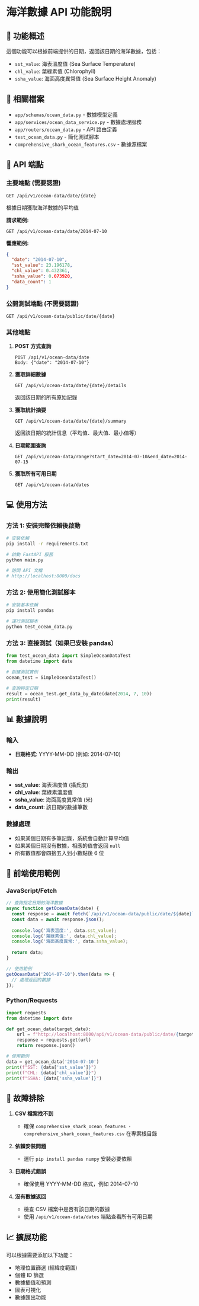 # 海洋數據 API 功能說明

## 🌊 功能概述

這個功能可以根據前端提供的日期，返回該日期的海洋數據，包括：
- `sst_value`: 海表溫度值 (Sea Surface Temperature)
- `chl_value`: 葉綠素值 (Chlorophyll)  
- `ssha_value`: 海面高度異常值 (Sea Surface Height Anomaly)

## 📁 相關檔案

- `app/schemas/ocean_data.py` - 數據模型定義
- `app/services/ocean_data_service.py` - 數據處理服務
- `app/routers/ocean_data.py` - API 路由定義
- `test_ocean_data.py` - 簡化測試腳本
- `comprehensive_shark_ocean_features.csv` - 數據源檔案

## 🚀 API 端點

### 主要端點 (需要認證)

```
GET /api/v1/ocean-data/date/{date}
```
根據日期獲取海洋數據的平均值

**請求範例:**
```
GET /api/v1/ocean-data/date/2014-07-10
```

**響應範例:**
```json
{
  "date": "2014-07-10",
  "sst_value": 23.196178,
  "chl_value": 0.432361,
  "ssha_value": 0.073920,
  "data_count": 1
}
```

### 公開測試端點 (不需要認證)

```
GET /api/v1/ocean-data/public/date/{date}
```

### 其他端點

1. **POST 方式查詢**
   ```
   POST /api/v1/ocean-data/date
   Body: {"date": "2014-07-10"}
   ```

2. **獲取詳細數據**
   ```
   GET /api/v1/ocean-data/date/{date}/details
   ```
   返回該日期的所有原始記錄

3. **獲取統計摘要**
   ```
   GET /api/v1/ocean-data/date/{date}/summary
   ```
   返回該日期的統計信息（平均值、最大值、最小值等）

4. **日期範圍查詢**
   ```
   GET /api/v1/ocean-data/range?start_date=2014-07-10&end_date=2014-07-15
   ```

5. **獲取所有可用日期**
   ```
   GET /api/v1/ocean-data/dates
   ```

## 💻 使用方法

### 方法 1: 安裝完整依賴後啟動

```bash
# 安裝依賴
pip install -r requirements.txt

# 啟動 FastAPI 服務
python main.py

# 訪問 API 文檔
# http://localhost:8000/docs
```

### 方法 2: 使用簡化測試腳本

```bash
# 安裝基本依賴
pip install pandas

# 運行測試腳本
python test_ocean_data.py
```

### 方法 3: 直接測試（如果已安裝 pandas）

```python
from test_ocean_data import SimpleOceanDataTest
from datetime import date

# 創建測試實例
ocean_test = SimpleOceanDataTest()

# 查詢特定日期
result = ocean_test.get_data_by_date(date(2014, 7, 10))
print(result)
```

## 📊 數據說明

### 輸入
- **日期格式**: YYYY-MM-DD (例如: 2014-07-10)

### 輸出
- **sst_value**: 海表溫度值 (攝氏度)
- **chl_value**: 葉綠素濃度值  
- **ssha_value**: 海面高度異常值 (米)
- **data_count**: 該日期的數據筆數

### 數據處理
- 如果某個日期有多筆記錄，系統會自動計算平均值
- 如果某個日期沒有數據，相應的值會返回 `null`
- 所有數值都會四捨五入到小數點後 6 位

## 🔧 前端使用範例

### JavaScript/Fetch
```javascript
// 查詢指定日期的海洋數據
async function getOceanData(date) {
  const response = await fetch(`/api/v1/ocean-data/public/date/${date}`);
  const data = await response.json();
  
  console.log('海表溫度:', data.sst_value);
  console.log('葉綠素值:', data.chl_value);  
  console.log('海面高度異常:', data.ssha_value);
  
  return data;
}

// 使用範例
getOceanData('2014-07-10').then(data => {
  // 處理返回的數據
});
```

### Python/Requests
```python
import requests
from datetime import date

def get_ocean_data(target_date):
    url = f"http://localhost:8000/api/v1/ocean-data/public/date/{target_date}"
    response = requests.get(url)
    return response.json()

# 使用範例  
data = get_ocean_data('2014-07-10')
print(f"SST: {data['sst_value']}")
print(f"CHL: {data['chl_value']}")
print(f"SSHA: {data['ssha_value']}")
```

## 🐛 故障排除

1. **CSV 檔案找不到**
   - 確保 `comprehensive_shark_ocean_features - comprehensive_shark_ocean_features.csv` 在專案根目錄

2. **依賴安裝問題**
   - 運行 `pip install pandas numpy` 安裝必要依賴

3. **日期格式錯誤**
   - 確保使用 YYYY-MM-DD 格式，例如 2014-07-10

4. **沒有數據返回**
   - 檢查 CSV 檔案中是否有該日期的數據
   - 使用 `/api/v1/ocean-data/dates` 端點查看所有可用日期

## 📈 擴展功能

可以根據需要添加以下功能：
- 地理位置篩選 (經緯度範圍)
- 個體 ID 篩選
- 數據插值和預測
- 圖表可視化
- 數據匯出功能
